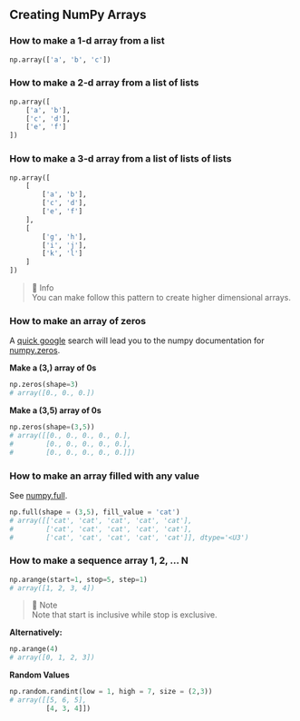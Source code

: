 ## Creating NumPy Arrays

### How to make a 1-d array from a list

```python
np.array(['a', 'b', 'c'])
```

### How to make a 2-d array from a list of lists

```python
np.array([
    ['a', 'b'],
    ['c', 'd'],
    ['e', 'f']
])
```

### How to make a 3-d array from a list of lists of lists

```python
np.array([
    [
        ['a', 'b'],
        ['c', 'd'],
        ['e', 'f']
    ],
    [
        ['g', 'h'],
        ['i', 'j'],
        ['k', 'l']
    ]
])
```

> :memo: Info<br>
You can make follow this pattern to create higher dimensional arrays.
 
### How to make an array of zeros

A [quick google](https://www.google.com/search?q=how+to+make+a+numpy+array+of+zeros) search will lead you to the numpy documentation for [numpy.zeros](https://numpy.org/doc/stable/reference/generated/numpy.zeros.html).

**Make a (3,) array of 0s**

```python
np.zeros(shape=3)
# array([0., 0., 0.])
```

**Make a (3,5) array of 0s**

```python
np.zeros(shape=(3,5))
# array([[0., 0., 0., 0., 0.],
#        [0., 0., 0., 0., 0.],
#        [0., 0., 0., 0., 0.]])
```

### How to make an array filled with any value

See [numpy.full](https://numpy.org/doc/stable/reference/generated/numpy.zeros.html).

```python
np.full(shape = (3,5), fill_value = 'cat')
# array([['cat', 'cat', 'cat', 'cat', 'cat'],
#        ['cat', 'cat', 'cat', 'cat', 'cat'],
#        ['cat', 'cat', 'cat', 'cat', 'cat']], dtype='<U3')
```

### How to make a sequence array 1, 2, ... N

```python
np.arange(start=1, stop=5, step=1)
# array([1, 2, 3, 4])
```


> :memo: Note<br>
Note that start is inclusive while stop is exclusive.

**Alternatively:**

```python
np.arange(4)
# array([0, 1, 2, 3])
```

**Random Values**

```python
np.random.randint(low = 1, high = 7, size = (2,3))
# array([[5, 6, 5],
         [4, 3, 4]])
```

